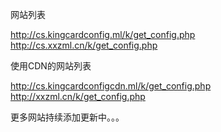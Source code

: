 网站列表

http://cs.kingcardconfig.ml/k/get_config.php
http://cs.xxzml.cn/k/get_config.php

使用CDN的网站列表

http://cs.kingcardconfigcdn.ml/k/get_config.php
http://xxzml.cn/k/get_config.php

更多网站持续添加更新中。。。
